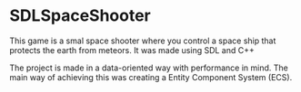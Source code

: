 # SDLSpaceShooter
This game is a smal space shooter where you control a space ship that protects the earth from meteors.
It was made using SDL and C++

The project is made in a data-oriented way with performance in mind.
The main way of achieving this was creating a Entity Component System (ECS).
